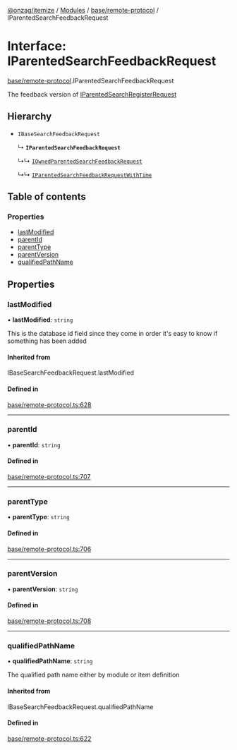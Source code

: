[@onzag/itemize](../README.md) / [Modules](../modules.md) / [base/remote-protocol](../modules/base_remote_protocol.md) / IParentedSearchFeedbackRequest

# Interface: IParentedSearchFeedbackRequest

[base/remote-protocol](../modules/base_remote_protocol.md).IParentedSearchFeedbackRequest

The feedback version of [IParentedSearchRegisterRequest](base_remote_protocol.IParentedSearchRegisterRequest.md)

## Hierarchy

- `IBaseSearchFeedbackRequest`

  ↳ **`IParentedSearchFeedbackRequest`**

  ↳↳ [`IOwnedParentedSearchFeedbackRequest`](base_remote_protocol.IOwnedParentedSearchFeedbackRequest.md)

  ↳↳ [`IParentedSearchFeedbackRequestWithTime`](client_internal_testing.IParentedSearchFeedbackRequestWithTime.md)

## Table of contents

### Properties

- [lastModified](base_remote_protocol.IParentedSearchFeedbackRequest.md#lastmodified)
- [parentId](base_remote_protocol.IParentedSearchFeedbackRequest.md#parentid)
- [parentType](base_remote_protocol.IParentedSearchFeedbackRequest.md#parenttype)
- [parentVersion](base_remote_protocol.IParentedSearchFeedbackRequest.md#parentversion)
- [qualifiedPathName](base_remote_protocol.IParentedSearchFeedbackRequest.md#qualifiedpathname)

## Properties

### lastModified

• **lastModified**: `string`

This is the database id field
since they come in order it's easy to know if
something has been added

#### Inherited from

IBaseSearchFeedbackRequest.lastModified

#### Defined in

[base/remote-protocol.ts:628](https://github.com/onzag/itemize/blob/f2db74a5/base/remote-protocol.ts#L628)

___

### parentId

• **parentId**: `string`

#### Defined in

[base/remote-protocol.ts:707](https://github.com/onzag/itemize/blob/f2db74a5/base/remote-protocol.ts#L707)

___

### parentType

• **parentType**: `string`

#### Defined in

[base/remote-protocol.ts:706](https://github.com/onzag/itemize/blob/f2db74a5/base/remote-protocol.ts#L706)

___

### parentVersion

• **parentVersion**: `string`

#### Defined in

[base/remote-protocol.ts:708](https://github.com/onzag/itemize/blob/f2db74a5/base/remote-protocol.ts#L708)

___

### qualifiedPathName

• **qualifiedPathName**: `string`

The qualified path name either by module
or item definition

#### Inherited from

IBaseSearchFeedbackRequest.qualifiedPathName

#### Defined in

[base/remote-protocol.ts:622](https://github.com/onzag/itemize/blob/f2db74a5/base/remote-protocol.ts#L622)
